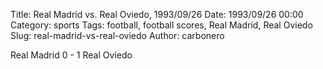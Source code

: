 Title: Real Madrid vs. Real Oviedo, 1993/09/26
Date: 1993/09/26 00:00
Category: sports
Tags: football, football scores, Real Madrid, Real Oviedo
Slug: real-madrid-vs-real-oviedo
Author: carbonero


Real Madrid 0 - 1 Real Oviedo
